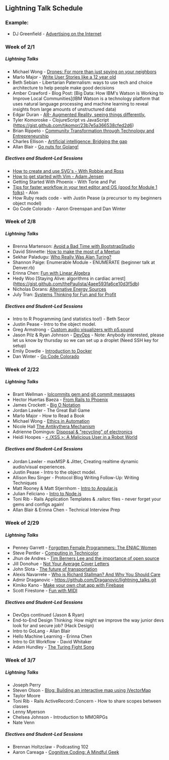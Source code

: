 ## Lightning Talk Schedule

### Example:

* DJ Greenfield - [Advertising on the Internet](https://gist.github.com/AllPurposeName/7c117da4b0345eb6b817)

### **Week of 2/1**

##### Lightning Talks

* Michael Wong - [Drones: For more than just spying on your neighbors](https://gist.github.com/Kealii/2552e5188015a1137048)
* Marlo Major - [Write User Stories like a 12 year old](https://gist.github.com/marlomajor/d00c043df9305aa8629a)
* Beth Sebian - Libertarian Paternalism: ways to use tech and choice architecture to help people make good decisions
* Amber Crawford - Blog Post: [Big Data: How IBM's Watson is Working to Improve Local Communities](IBM Watson is a technology platform that uses natural language processing and machine learning to reveal insights from large amounts of unstructured data)
* Edgar Duran - [AR- Augmented Reality, seeing things differently.](https://gist.github.com/edgarduran/17264ed7f8bbf1182093)
* Tyler Komoroske - ClojureScript vs JavaScript (https://gist.github.com/tjkomor/23b7e5a366538cfed2d6)
* Brian Rippeto - [Community Transformation through Technology and Entrepreneurship](https://gist.github.com/brianrip/82bcb174c19b4f3c8d8c)
* Charles Ellison - [Artificial intelligence: Bridging the gap](https://gist.github.com/chadellison/d4b5646e4cf21c9bc9db)
* Allan Blair - [Go nuts for Golang!](https://gist.github.com/e913e60955f6c540e353.git)

##### Electives and Student-Led Sessions

* [How to create and use SVG's - With Robbie and Ross](https://gist.github.com/rossedfort/39eb6e9dc6da99677047)
* [How to get started with Vim - Adam Jensen](https://gist.github.com/adamki/cb0e52a096ad53be70db)
* Getting Started With Phoenix - With Torie and Pat
* [Tips for faster workflow in your text editor and OS (good for Module 1 folks)](https://gist.github.com/MowAlon/1641b1208aba11a15d85) - Alon
* How Ruby reads code - with Justin Pease (a precursor to my beginners object model)
* Go Code Colorado - Aaron Greenspan and Dan Winter

### **Week of 2/8**

##### Lightning Talks

* Brenna Martenson: [Avoid a Bad Time with BootstrapStudio](https://gist.github.com/martensonbj/62a4ea94c933d7e0f840)
* David Stinnette: [How to make the most of a Meetup](https://gist.github.com/dastinnette/346b7ec668999407153d)
* Sekhar Paladugu: [Who Really Was Alan Turing?](https://gist.github.com/sekharp/e3c8849b7af206d09316)
* Shannon Paige: Enumerable Module - ENUMERATE (beginner talk at Denver.rb)
* Erinna Chen: [Fun with Linear Algebra](https://gist.github.com/erinnachen/e5ed57f779cba052c718)
* Hedy Woo [Staying Alive: algorithms in cardiac arrest] (https://gist.github.com/thePaulista/4aee593fa6ce10d3f5db)
* Nicholas Dorans: [Alternative Energy Sources](https://gist.github.com/NickyBobby/089e82b6129bf21f930c)
* July Tran: [Systems Thinking for Fun and for Profit](https://gist.github.com/julyytran/737832cd2e4d611f2cfe)

##### Electives and Student-Led Sessions

* Intro to R Programming (and statistics too!) - Beth Secor
* Justin Pease - Intro to the object model.
* Greg Armstrong - [Custom audio visualizers with p5.sound](https://gist.github.com/GregoryArmstrong/dcce5bcef58e0f5fa970)
* Jason Pilz & Ryan Johnson - [DevOps](https://gist.github.com/jasonpilz/2bdc6eb53378703004da) - Note: Anybody interested, please let us know by thursday so we can set up a droplet (Need SSH key for setup)
* Emily Dowdle - [Introduction to Docker](https://training.docker.com/self-paced-training)
* Dan Winter - [Go Code Colorado](https://gist.github.com/danjwinter/074f161b453b053f9a04)


### **Week of 2/22**

##### Lightning Talks


* Brant Wellman - [lolcommits gem and git commit messages](https://gist.github.com/brantwellman/09ee2e871c3454c77e5a)
* Hector Huertas Baeza - [From Rails to Phoenix](https://gist.github.com/hectorhuertas/d156301fe580d1463a32)
* James Crockett - [Big O Notation](https://gist.github.com/jecrockett/55d7f7187739dddcae50)
* Jordan Lawler - The Great Ball Game
* Marlo Major - How to Read a Book
* Michael Wong - [Ethics in Automation](https://gist.github.com/Kealii/2e3126cc297b38fa8e1e)
* Nicole Hall [The Antikythera Mechanism](https://gist.github.com/NicoleHall/1a04d1ec7fdd18d48cac)
* Adrienne Domingus: [Disposal & "recycling" of electronics](https://docs.google.com/presentation/d/1hgGBxZbnP978O7vkPrTAovhzO2H5QG8hiMYx9fyDnYM/edit?usp=sharing)
* Heidi Hoopes - [< /XSS >: A Malicious User in a Robot World](https://gist.github.com/hhoopes/697b29349678ec1a8d1b)

##### Electives and Student-Led Sessions

* Jordan Lawler - maxMSP & Jitter, Creating realtime dynamic audio/visual experiences.
* Justin Pease - Intro to the object model.  
* Allison Reu Singer - Protocol Blog Writing Follow-Up: Writing Techniques
* Matt Rooney & Matt Stjernhom - [Intro to Angular.js](https://gist.github.com/MattRooney/c68f37a75b2446abda69)
* Julian Feliciano - [Intro to Node.js](https://github.com/julsfelic/from_ruby_to_node)
* Toni Rib - Rails Application Templates & .railsrc files - never forget your gems and configs again!
* Allan Blair & Erinna Chen - Technical Interview Prep

### **Week of 2/29**

##### Lightning Talks

* Penney Garrett - [Forgotten Female Programmers: The ENIAC Women](https://gist.github.com/PenneyGadget/fa29ab4ac1a140118b22)
* Steve Pentler - [Computing in Technicolor](https://gist.github.com/stevepentler/9014b65840d17568d580)
* Jhun de Andres - [Tim Berners Lee and the importance of open source](https://gist.github.com/joshuajhun/3e2fdd4f2dd371571b23) 
* Jill Donohue - [Not Your Average Cover Letters](https://gist.github.com/jillmd501/dc1c50d6cf14b1986596)
* John Slota - [The future of transportation](https://gist.github.com/slotaj/a82a8d6dffc9c06408bd)
* Alexis Navarrete - [Who is Richard Stallman? And Why You Should Care](https://gist.github.com/Salvi6God/8d036bc93fb74c0fd3a0)
* Admir Draganovic - https://github.com/Draganovic/lightning_talks.git
* Kimiko Kano - [Make your own chat app with Firebase](https://gist.github.com/ksk5280/1672995cee3893b67253)
* Scott Firestone - [Fun with MIDI](https://gist.github.com/scottfirestone/6ff2226907ee004b0735)

##### Electives and Student-Led Sessions

* DevOps continued (Jason & Ryan)
* End-to-End Design Thinking: How might we improve the way junior devs look for and secure job? (Hack Design)
* Intro to GoLang - Allan Blair
* Hello Machine Learning - Erinna Chen
* Intro to Git Workflow - David Whitaker
* Adam Hundley - [The Turing Fight Song](https://gist.github.com/adamhundley/8fec9d26da5bfc25b38d)

### **Week of 3/7**

##### Lightning Talks

* Joseph Perry
* Steven Olson - [Blog: Building an interactive map using jVectorMap](https://gist.github.com/SteveOscar/5dae242ba10eee128dd3)
* Taylor Moore
* Toni Rib - Rails ActiveRecord::Concern - How to share scopes between classes
* Lenny Myerson
* Chelsea Johnson - Introduction to MMORPGs
* Nate Venn

##### Electives and Student-Led Sessions

* Brennan Holtzclaw - Podcasting 102
* Aaron Careaga - [Cognitive Coding: A Mindful Geek](https://gist.github.com/acareaga/62d026cb821f3c99d369)

